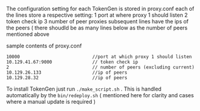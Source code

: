 The configuration setting for each TokenGen is stored in proxy.conf
each of the lines store a respective setting:
1	 port at where proxy 1 should listen
2	 token check ip 
3	 number of peer proxies
subsequent lines have the ips of the peers ( there shoudld be as many lines 
below as the number of peers mentioned above

sample contents of proxy.conf

    10000                           //port at which proxy 1 should listen
    10.129.41.67:9000               // token check ip
    2                               // number of peers (excluding current)
    10.129.26.133                   //ip of peers
    10.129.28.32                    //ip of peers


To install TokenGen just run `./make_script.sh` . 
This is handled automatically by the `bin/redeploy.sh` 
( mentioned here for clarity and cases where a manual update is required )


